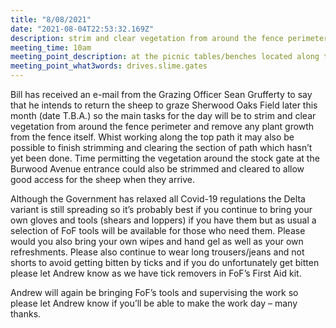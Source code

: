 ```yaml
---
title: "8/08/2021"
date: "2021-08-04T22:53:32.169Z"
description: strim and clear vegetation from around the fence perimeter and remove any plant growth from the fence itself
meeting_time: 10am
meeting_point_description: at the picnic tables/benches located along the top path where Sherwood Oaks Field starts opposite Sherwood Glade
meeting_point_what3words: drives.slime.gates
---
```


Bill has received an e-mail from the Grazing Officer Sean Grufferty to say that he intends to return the sheep to graze Sherwood Oaks Field later this month (date T.B.A.) so the main tasks for the day will be to strim and clear vegetation from around the fence perimeter and remove any plant growth from the fence itself. Whist working along the top path it may also be possible to finish strimming and clearing the section of path which hasn’t yet been done. Time permitting the vegetation around the stock gate at the Burwood Avenue entrance could also be strimmed and cleared to allow good access for the sheep when they arrive.

Although the Government has relaxed all Covid-19 regulations the Delta variant is still spreading so it’s probably best if you continue to bring your own gloves and tools (shears and loppers) if you have them but as usual a selection of FoF tools will be available for those who need them. Please would you also bring your own wipes and hand gel as well as your own refreshments. Please also continue to wear long trousers/jeans and not shorts to avoid getting bitten by ticks and if you do unfortunately get bitten please let Andrew know as we have tick removers in FoF’s First Aid kit.

Andrew will again be bringing FoF’s tools and supervising the work so please let Andrew know if you’ll be able to make the work day – many thanks.
